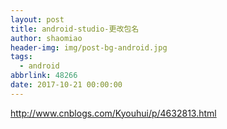 ```yaml
---
layout: post
title: android-studio-更改包名
author: shaomiao
header-img: img/post-bg-android.jpg
tags:
  - android
abbrlink: 48266
date: 2017-10-21 00:00:00
---
```

http://www.cnblogs.com/Kyouhui/p/4632813.html
